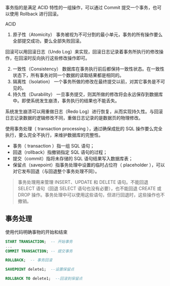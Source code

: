 事务指的是满足 ACID 特性的一组操作，可以通过 Commit 提交一个事务，也可以使用 Rollback 进行回滚。

ACID

1. 原子性（Atomicity）
   事务被视为不可分割的最小单元，事务的所有操作要么全部提交成功，要么全部失败回滚。

回滚可以用回滚日志（Undo Log）来实现，回滚日志记录着事务所执行的修改操作，在回滚时反向执行这些修改操作即可。

2. 一致性（Consistency）
   数据库在事务执行前后都保持一致性状态。在一致性状态下，所有事务对同一个数据的读取结果都是相同的。
3. 隔离性（Isolation）
   一个事务所做的修改在最终提交以前，对其它事务是不可见的。
4. 持久性（Durability）
   一旦事务提交，则其所做的修改将会永远保存到数据库中。即使系统发生崩溃，事务执行的结果也不能丢失。

系统发生崩溃可以用重做日志（Redo Log）进行恢复，从而实现持久性。与回滚日志记录数据的逻辑修改不同，重做日志记录的是数据页的物理修改。

使用事务处理（ transaction processing ），通过确保成批的 SQL 操作要么完全执行，要么完全不执行，来维护数据库的完整性。

* 事务（ transaction ）指一组 SQL 语句；
* 回退（rollback）指撤销指定 SQL 语句的过程；
* 提交（commit）指将未存储的 SQL 语句结果写入数据库表；
* 保留点（savepoint）指事务处理中设置的临时占位符（ placeholder ），可以对它发布回退（与回退整个事务处理不同）。

> 事务处理用来管理 INSERT、UPDATE 和 DELETE 语句。不能回退 SELECT 语句（回退 SELECT 语句也没有必要），也不能回退 CREATE 或 DROP 操作。事务处理中可以使用这些语句，但进行回退时，这些操作也不撤销。
>

## 事务处理

使用代码明确事物的开始和结束

```sql
START TRANSACTION;  -- 开始事务
...
COMMIT TRANSACTION; -- 提交事务

ROLLBACK;  -- 事务回滚

SAVEPOINT delete1;  --设置保留点

ROLLBACK TO delete1;  --回滚到保留点
```